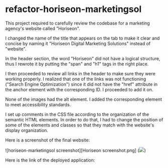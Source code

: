 # refactor-horiseon-marketingsol

This project required to carefully review the codebase for a marketing agency's website called "Horiseon".

I changed the name of the title that appears on the tab to make it clear and concise by naming it "Horiseon Digital Marketing Solutions" instead of "website".

In the header section, the word "Horiseon" did not have a logical structure, thus I rewrote it by putting the "span" and  "h1" tags in the right place. 

I then proceeded to review all links in the header to make sure they were working properly. I realized that one of the links was not functioning ("Search Engine Optimization") since it did not have the "href" attribute in the anchor element with the corresponding ID. I proceeded to add it on.

None of the images had the alt element. I added the corresponding element to meet accessibility standards.

I set up comments in the CSS file according to the organization of the semantic HTML elements. In order to do that, I had to change the position of some of the elements and classes so that they match with the website's display organization.

Here is a screenshot of the final website:

![horiseon-marketingsol screenshot][Horiseon screenshot.png] (<img src="https://github.com/DinaLo44/refactor-horiseon-marketingsol/blob/main/Horiseon%20screenshot.png">)

Here is the link of the deployed application:

